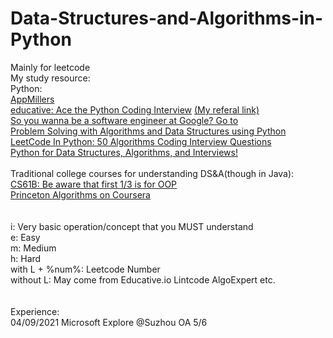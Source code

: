 # Data-Structures-and-Algorithms-in-Python
Mainly for leetcode<br/>
My study resource:<br/>
Python:<br/>
[AppMillers](https://www.appmillers.com)<br/>
[educative: Ace the Python Coding Interview](https://www.educative.io/path/ace-python-coding-interview) [ (My referal link)](https://educative.io/signup?referralCode=chqzy99-RMxRqBVG70Y)<br/>
[So you wanna be a software engineer at Google? Go to](https://www.algoexpert.io/)<br/>
[Problem Solving with Algorithms and Data Structures using Python](https://runestone.academy/runestone/books/published/pythonds3/index.html)<br/>
[LeetCode In Python: 50 Algorithms Coding Interview Questions](https://www.udemy.com/course/leetcode-in-python-50-algorithms-coding-interview-questions)<br/>
[Python for Data Structures, Algorithms, and Interviews!](https://www.udemy.com/course/python-for-data-structures-algorithms-and-interviews/)<br/>
<br/>
Traditional college courses for understanding DS&A(though in Java):<br/>
[CS61B: Be aware that first 1/3 is for OOP](https://sp21.datastructur.es/)<br/>
[Princeton Algorithms on Coursera](https://www.coursera.org/learn/algorithms-part1/home/info)<br/>
<br/>
<br/>
i: Very basic operation/concept that you MUST understand<br/>
e: Easy<br/>
m: Medium<br/>
h: Hard<br/>
with L + %num%: Leetcode Number<br/>
without L: May come from Educative.io Lintcode AlgoExpert etc.<br/>
<br/>
<br/>
Experience:<br/>
04/09/2021 Microsoft Explore @Suzhou OA 5/6 <br/>

